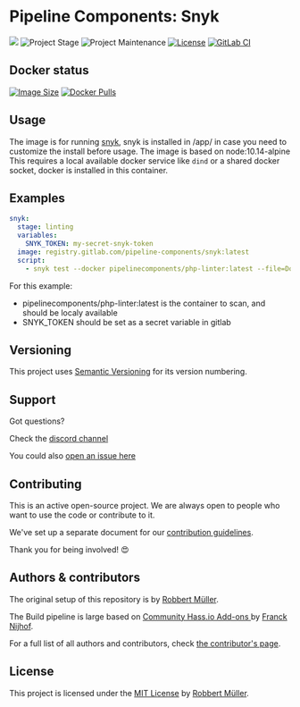 # Pipeline Components: Snyk

[![][gitlab-repo-shield]][repository]
![Project Stage][project-stage-shield]
![Project Maintenance][maintenance-shield]
[![License][license-shield]](LICENSE)
[![GitLab CI][gitlabci-shield]][gitlabci]

## Docker status

[![Image Size][size-shield]][dockerhub]
[![Docker Pulls][pulls-shield]][dockerhub]

## Usage

The image is for running [snyk], snyk is installed in /app/ in case you need to customize the install before usage.
The image is based on node:10.14-alpine
This requires a local available docker service like `dind` or a shared docker socket, docker is installed in this container.

## Examples

```yaml
snyk:
  stage: linting
  variables:
    SNYK_TOKEN: my-secret-snyk-token
  image: registry.gitlab.com/pipeline-components/snyk:latest
  script:
    - snyk test --docker pipelinecomponents/php-linter:latest --file=Dockerfile
```

For this example:

- pipelinecomponents/php-linter:latest is the container to scan, and should be localy available
- SNYK_TOKEN should be set as a secret variable in gitlab

## Versioning

This project uses [Semantic Versioning][semver] for its version numbering.

## Support

Got questions?

Check the [discord channel][discord]

You could also [open an issue here][issue]

## Contributing

This is an active open-source project. We are always open to people who want to
use the code or contribute to it.

We've set up a separate document for our [contribution guidelines][contributing-link].

Thank you for being involved! 😍

## Authors & contributors

The original setup of this repository is by [Robbert Müller][mjrider].

The Build pipeline is large based on [Community Hass.io Add-ons
][hassio-addons] by [Franck Nijhof][frenck].

For a full list of all authors and contributors,
check [the contributor's page][contributors].

## License

This project is licensed under the [MIT License](./LICENSE) by [Robbert Müller][mjrider].

[contributing-link]: https://pipeline-components.dev/contributing/
[contributors]: https://gitlab.com/pipeline-components/snyk/-/graphs/main
[discord]: https://discord.gg/vhxWFfP
[dockerhub]: https://hub.docker.com/r/pipelinecomponents/snyk
[frenck]: https://github.com/frenck
[gitlab-repo-shield]: https://img.shields.io/badge/Source-Gitlab-orange.svg?logo=gitlab
[gitlabci-shield]: https://img.shields.io/gitlab/pipeline/pipeline-components/snyk.svg
[gitlabci]: https://gitlab.com/pipeline-components/snyk/-/commits/main
[hassio-addons]: https://github.com/hassio-addons
[issue]: https://gitlab.com/pipeline-components/snyk/issues
[license-shield]: https://img.shields.io/badge/License-MIT-green.svg
[maintenance-shield]: https://img.shields.io/maintenance/yes/2025.svg
[mjrider]: https://gitlab.com/mjrider
[project-stage-shield]: https://img.shields.io/badge/project%20stage-production%20ready-brightgreen.svg
[pulls-shield]: https://img.shields.io/docker/pulls/pipelinecomponents/snyk.svg?logo=docker
[repository]: https://gitlab.com/pipeline-components/snyk
[semver]: http://semver.org/spec/v2.0.0.html
[size-shield]: https://img.shields.io/docker/image-size/pipelinecomponents/snyk.svg?logo=docker

[snyk]: https://snyk.io

